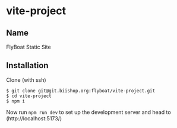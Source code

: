 # vite-project

## Name
FlyBoat Static Site

## Installation
Clone (with ssh)
```
$ git clone git@git.biishop.org:flyboat/vite-project.git
$ cd vite-project
$ npm i
```
Now run ``npm run dev`` to set up the development server and head to (http://localhost:5173/)
